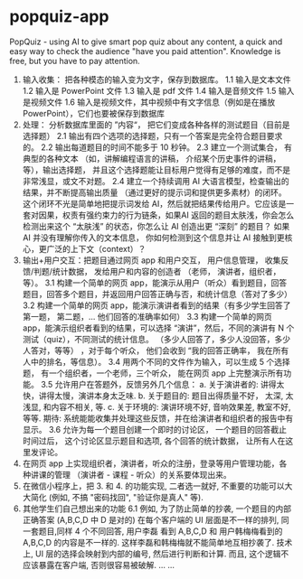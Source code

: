 # popquiz-app
PopQuiz - using AI to give smart pop quiz about any content, a quick and easy way to check the audience "have you paid attention". Knowledge is free, but you have to pay attention.
1.	输入收集： 把各种模态的输入变为文字，保存到数据库。
1.1 输入是文本文件
1.2 输入是 PowerPoint 文件
1.3 输入是 pdf 文件
1.4 输入是音频文件
1.5 输入是视频文件
1.6 输入是视频文件，其中视频中有文字信息（例如是在播放 PowerPoint），它们也要被保存到数据库
2.	处理： 分析数据库里面的 ”内容“， 把它们变成各种各样的测试题目（目前是 选择题）
2.1 输出有四个选项的选择题，只有一个答案是完全符合题目要求的。
2.2 输出每道题目的时间不能多于 10 秒钟。
2.3 建立一个测试集合， 有典型的各种文本 （如，讲解编程语言的讲稿， 介绍某个历史事件的讲稿，等），输出选择题， 并且这个选择题能让目标用户觉得有足够的难度，而不是非常浅显，或文不对题。
2.4 建立一个持续调用 AI 大语言模型，检查输出的结果，并不断提高输出质量 （通过更好的提示词和提供更多素材）的闭环。 这个闭环不光是简单地把提示词发给 AI，然后就把结果传给用户。它应该是一套对因果，权责有强约束力的行为链条，如果AI 返回的题目太肤浅，你会怎么检测出来这个 “太肤浅” 的状态，你怎么让 AI 创造出更 “深刻” 的题目？ 如果 AI 并没有理解你传入的文本信息， 你如何检测到这个信息并让 AI 接触到更核心，更广泛的上下文（context）？
3.	输出+用户交互：把题目通过网页 app 和用户交互， 用户信息管理， 收集反馈/判题/统计数据， 发给用户和内容的创造者 （老师， 演讲者，组织者，等）。
3.1 构建一个简单的网页 app，能演示从用户（听众）看到题目，回答题目，回答多个题目，并返回用户回答正确与否，和统计信息（答对了多少）
3.2 构建一个简单的网页 app，能演示演讲者看到的结果（有多少学生回答了第一题， 第二题，... 他们回答的准确率如何）
3.3 构建一个简单的网页 app，能演示组织者看到的结果，可以选择 “演讲”，然后，不同的演讲有 N 个测试（quiz），不同测试的统计信息。 （多少人回答了，多少人没回答，多少人答对，等等） ，对于每个听众， 他们会收到 “我的回答正确率， 我在所有人中的排名，等信息）。
3.4 用两个不同的文件作为输入，可以生成 5 个选择题， 有一个组织者，一个老师，三个听众， 能在网页 app 上完整演示所有功能。
3.5 允许用户在答题外，反馈另外几个信息： a. 关于演讲者的: 讲得太快，讲得太慢，演讲本身太乏味. b. 关于题目的: 题目出得质量不好， 太深, 太浅显, 和内容不相关, 等. c. 关于环境的: 演讲环境不好, 音响效果差, 教室不好, 等等.
期待: 系统能能收集并处理这些反馈，并在给演讲者和组织者的报告中有显示。
3.6 允许为每一个题目创建一个即时的讨论区， 一个题目的回答截止时间过后， 这个讨论区显示题目和选项, 各个回答的统计数据， 让所有人在这里发评论。
4.	在网页 app 上实现组织者，演讲者，听众的注册，登录等用户管理功能，各种讲课的管理 （演讲者 - 课程 - 听众）的关系要体现出来。
5.	在微信小程序上，把 3. 和 4. 的功能实现, 二者选一就好, 不重要的功能可以大大简化 (例如, 不搞 "密码找回", "验证你是真人" 等).
6.	其他学生们自己想出来的功能
6.1 例如, 为了防止简单的抄袭, 一个题目的内部正确答案 (A,B,C,D 中 D 是对的) 在每个客户端的 UI 层面是不一样的排列, 同一套题目,同样 4 个不同回答, 用户李磊 看到 A,B,C,D 和 用户韩梅梅看到的 A,B,C,D 的内容是不一样的. 这样李磊和韩梅梅就不能简单地互相抄袭了. 技术上, UI 层的选择会映射到内部的编号, 然后进行判断和计算. 而且, 这个逻辑不应该暴露在客户端, 否则很容易被破解. ... ...

